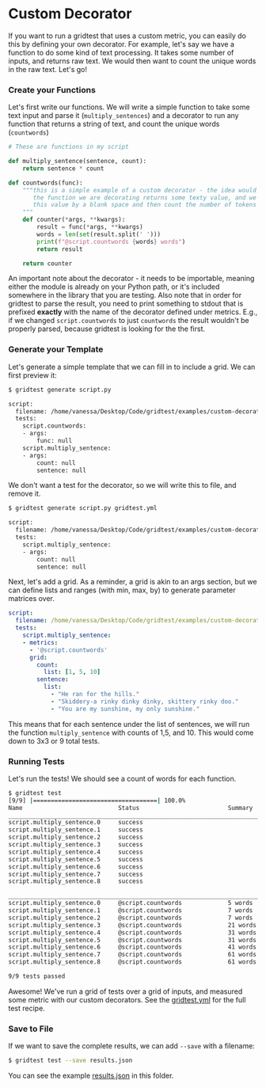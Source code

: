 # Custom Decorator

If you want to run a gridtest that uses a custom metric, you can easily
do this by defining your own decorator. For example, let's say we have a function
to do some kind of text processing. It takes some number of inputs, and
returns raw text. We would then want to count the unique words in the raw text.
Let's go!

### Create your Functions

Let's first write our functions. We will write a simple function to take
some text input and parse it (`multiply_sentences`) and a decorator
to run any function that returns a string of text, and count the unique
words (`countwords`)

```python
# These are functions in my script

def multiply_sentence(sentence, count):
    return sentence * count

def countwords(func):
    """this is a simple example of a custom decorator - the idea would be that
       the function we are decorating returns some texty value, and we split
       this value by a blank space and then count the number of tokens (words).
    """
    def counter(*args, **kwargs):
        result = func(*args, **kwargs)
        words = len(set(result.split(' ')))
        print(f"@script.countwords {words} words")
        return result

    return counter
```
An important note about the decorator - it needs to be importable, meaning either
the module is already on your Python path, or it's included somewhere in the library
that you are testing. Also note that in order for gridtest to parse the result, you
need to print something to stdout that is prefixed **exactly** with the name of
the decorator defined under metrics. E.g., if we changed `script.countwords` to just
`countwords` the result wouldn't be properly parsed, because gridtest is looking
for the the first.

### Generate your Template

Let's generate a simple template that we can fill in to include a grid. We can
first preview it:

```bash
$ gridtest generate script.py

script:
  filename: /home/vanessa/Desktop/Code/gridtest/examples/custom-decorator/script.py
  tests:
    script.countwords:
    - args:
        func: null
    script.multiply_sentence:
    - args:
        count: null
        sentence: null
```

We don't want a test for the decorator, so we will write this to file, and remove it.

```bash
$ gridtest generate script.py gridtest.yml

script:
  filename: /home/vanessa/Desktop/Code/gridtest/examples/custom-decorator/script.py
  tests:
    script.multiply_sentence:
    - args:
        count: null
        sentence: null
```

Next, let's add a grid. As a reminder, a grid is akin to an args section, but we can
define lists and ranges (with min, max, by) to generate parameter matrices over.

```yaml
script:
  filename: /home/vanessa/Desktop/Code/gridtest/examples/custom-decorator/script.py
  tests:
    script.multiply_sentence:
    - metrics:
      - '@script.countwords'
      grid:
        count:
          list: [1, 5, 10]
        sentence:
          list:
            - "He ran for the hills."
            - "Skiddery-a rinky dinky dinky, skittery rinky doo."
            - "You are my sunshine, my only sunshine."
```

This means that for each sentence under the list of sentences, we will run the function
`multiply_sentence` with counts of 1,5, and 10. This would come down to 3x3 or 9 total tests.

### Running Tests

Let's run the tests! We should see a count of words for each function.

```bash
$ gridtest test
[9/9] |===================================| 100.0% 
Name                           Status                         Summary                       
________________________________________________________________________________________________________________________
script.multiply_sentence.0     success                                                      
script.multiply_sentence.1     success                                                      
script.multiply_sentence.2     success                                                      
script.multiply_sentence.3     success                                                      
script.multiply_sentence.4     success                                                      
script.multiply_sentence.5     success                                                      
script.multiply_sentence.6     success                                                      
script.multiply_sentence.7     success                                                      
script.multiply_sentence.8     success                                                      

________________________________________________________________________________________________________________________
script.multiply_sentence.0     @script.countwords             5 words                       
script.multiply_sentence.1     @script.countwords             7 words                       
script.multiply_sentence.2     @script.countwords             7 words                       
script.multiply_sentence.3     @script.countwords             21 words                      
script.multiply_sentence.4     @script.countwords             31 words                      
script.multiply_sentence.5     @script.countwords             31 words                      
script.multiply_sentence.6     @script.countwords             41 words                      
script.multiply_sentence.7     @script.countwords             61 words                      
script.multiply_sentence.8     @script.countwords             61 words                      

9/9 tests passed
```

Awesome! We've run a grid of tests over a grid of inputs, and measured some metric with
our custom decorators. See the [gridtest.yml](gridtest.yml)
for the full test recipe.

### Save to File

If we want to save the complete results, we can add `--save` with a filename:

```bash
$ gridtest test --save results.json
```

You can see the example [results.json](results.json) in this folder.
